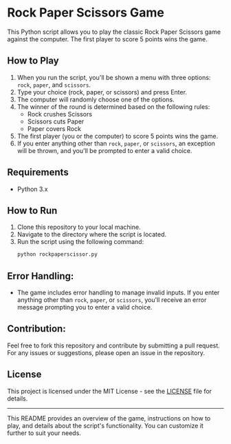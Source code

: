 # Rock Paper Scissors Game

This Python script allows you to play the classic Rock Paper Scissors game against the computer. The first player to score 5 points wins the game.

## How to Play

1. When you run the script, you'll be shown a menu with three options: `rock`, `paper`, and `scissors`.
2. Type your choice (rock, paper, or scissors) and press Enter.
3. The computer will randomly choose one of the options.
4. The winner of the round is determined based on the following rules:
   - Rock crushes Scissors
   - Scissors cuts Paper
   - Paper covers Rock
5. The first player (you or the computer) to score 5 points wins the game.
6. If you enter anything other than `rock`, `paper`, or `scissors`, an exception will be thrown, and you'll be prompted to enter a valid choice.

## Requirements

- Python 3.x

## How to Run

1. Clone this repository to your local machine.
2. Navigate to the directory where the script is located.
3. Run the script using the following command:
   ```bash
   python rockpaperscissor.py
   ```

## Error Handling:

- The game includes error handling to manage invalid inputs. If you enter anything other than `rock`, `paper`, or `scissors`, you'll receive an error message prompting you to enter a valid choice.

## Contribution:

Feel free to fork this repository and contribute by submitting a pull request. For any issues or suggestions, please open an issue in the repository.

## License

This project is licensed under the MIT License - see the [LICENSE](LICENSE) file for details.

---

This README provides an overview of the game, instructions on how to play, and details about the script's functionality. You can customize it further to suit your needs.
